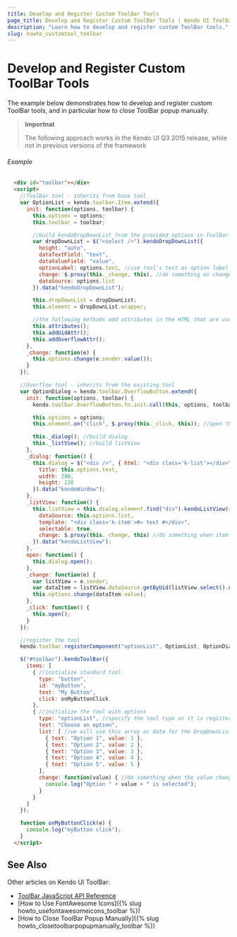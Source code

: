 ```yaml
---
title: Develop and Register Custom ToolBar Tools
page_title: Develop and Register Custom ToolBar Tools | Kendo UI ToolBar Widget
description: "Learn how to develop and register custom ToolBar tools."
slug: howto_customtool_toolbar
---
```


# Develop and Register Custom ToolBar Tools

The example below demonstrates how to develop and register custom ToolBar tools, and in particular how to close ToolBar popup manually.

> **Importnat**
>
> The following approach works in the Kendo UI Q3 2015 release, while not in previous versions of the framework

###### Example

```html
  <div id="toolbar"></div>
  <script>
    //ToolBar tool - inherits from base tool
    var OptionList = kendo.toolbar.Item.extend({
      init: function(options, toolbar) {
        this.options = options;
        this.toolbar = toolbar;

        //build kendoDropDownList from the provided options in ToolBar configuration
        var dropDownList = $("<select />").kendoDropDownList({
          height: "auto",
          dataTextField: "text",
          dataValueField: "value",
          optionLabel: options.text, //use tool's text as option label
          change: $.proxy(this._change, this), //do something on change
          dataSource: options.list
        }).data("kendoDropDownList");

        this.dropDownList = dropDownList;
        this.element = dropDownList.wrapper;

        //the following methods add attributes in the HTML that are used for the resizable functionality
        this.attributes();
        this.addUidAttr();
        this.addOverflowAttr();
      },
      _change: function(e) {
        this.options.change(e.sender.value());
      }
    });

    //Overflow tool - inherits from the existing tool
    var OptionDialog = kendo.toolbar.OverflowButton.extend({
      init: function(options, toolbar) {
        kendo.toolbar.OverflowButton.fn.init.call(this, options, toolbar);

        this.options = options;
        this.element.on("click", $.proxy(this._click, this)); //open the dialog on click

        this._dialog(); //build dialog
        this._listView(); //build listView
      },
      _dialog: function() {
        this.dialog = $("<div />", { html: "<div class='k-list'></div>" }).kendoWindow({
          title: this.options.text,
          width: 280,
          height: 220
        }).data("kendoWindow");
      },
      _listView: function() {
        this.listView = this.dialog.element.find("div").kendoListView({
          dataSource: this.options.list,
          template: "<div class='k-item'>#= text #</div>",
          selectable: true,
          change: $.proxy(this._change, this) //do something when item is selected
        }).data("kendoListView");
      },
      open: function() {
        this.dialog.open();
      },
      _change: function(e) {
        var listView = e.sender;
        var dataItem = listView.dataSource.getByUid(listView.select().data("uid"));
        this.options.change(dataItem.value);
      },
      _click: function() {
        this.open();
      }
    });

    //register the tool
    kendo.toolbar.registerComponent("optionList", OptionList, OptionDialog);

    $("#toolbar").kendoToolBar({
      items: [
        { //initialize standard tool
          type: "button",
          id: "myButton",
          text: "My Button",
          click: onMyButtonClick
        },
        { //initialize the tool with options
          type: "optionList", //specify the tool type as it is registered via the registerComponent method
          text: "Choose an option",
          list: [ //we will use this array as data for the DropDownList/ListView
            { text: "Option 1", value: 1 },
            { text: "Option 2", value: 2 },
            { text: "Option 3", value: 3 },
            { text: "Option 4", value: 4 },
            { text: "Option 5", value: 5 }
          ],
          change: function(value) { //do something when the value changes
            console.log("Option " + value + " is selected");
          }
        }
      ]
    });

    function onMyButtonClick(e) {
      console.log("myButton click");
    }
  </script>
```

## See Also

Other articles on Kendo UI ToolBar:

* [ToolBar JavaScript API Reference](/api/javascript/ui/toolbar)
* [How to Use FontAwesome Icons]({% slug howto_usefontawesomeicons_toolbar %})
* [How to Close ToolBar Popup Manually]({% slug howto_closetoolbarpopupmanually_toolbar %})
